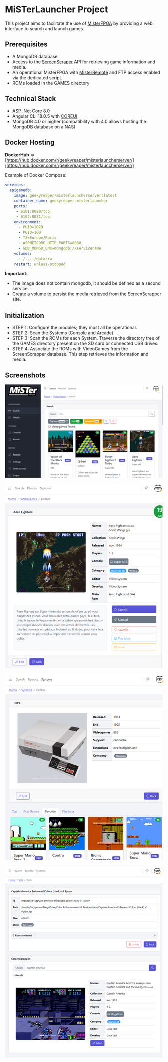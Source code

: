 # MiSTerLauncher Project

This project aims to facilitate the use of [MisterFPGA](https://mister-devel.github.io/MkDocs_MiSTer/) by providing a web interface to search and launch games.

## Prerequisites
- A MongoDB database
- Access to the [ScreenScraper](https://www.screenscraper.fr/) API for retrieving game information and media.
- An operational MisterFPGA with [MisterRemote](https://github.com/wizzomafizzo/mrext/blob/main/docs/remote.md) and FTP access enabled via the dedicated script.
- ROMs loaded in the GAMES directory

## Technical Stack
- ASP .Net Core 8.0
- Angular CLI 18.0.5 with [COREUI](https://coreui.io/angular/)
- MongoDB 4.0 or higher (compatibility with 4.0 allows hosting the MongoDB database on a NAS)

## Docker Hosting
**DockerHub** => [https://hub.docker.com/r/geekyreaper/misterlauncherserver/](https://hub.docker.com/r/geekyreaper/misterlauncherserver/)

Example of Docker Compose:

```yaml
services:
  apigamedb:
    image: geekyreaper/misterlauncherserver:latest
    container_name: geekyreaper-misterlauncher
    ports:
     - 6101:8080/tcp
     - 6102:8081/tcp
    environment:
      - PUID=1029
      - PGID=100
      - TZ=Europe/Paris
      - ASPNETCORE_HTTP_PORTS=8080
      - GDB_MONGO_CNX=mongodb://servicename
    volumes:
      - /...:/data:rw
    restart: unless-stopped
```
**Important**: 
- The image does not contain mongodb, it should be defined as a second service.
- Create a volume to persist the media retrieved from the ScreenScrapper site.

## Initialization

- STEP 1: Configure the modules; they must all be operational.
- STEP 2: Scan the Systems (Console and Arcade).
- STEP 3: Scan the ROMs for each System. Traverse the directory tree of the GAMES directory present on the SD card or connected USB drives.
- STEP 4: Associate the ROMs with VideoGames from the ScreenScrapper database. This step retrieves the information and media.

## Screenshots

![screenshot](https://github.com/GeekyReaper/mister-launcher/blob/main/screenshots/misterlauncher-screenshot1.png)

![screenshot](https://github.com/GeekyReaper/mister-launcher/blob/main/screenshots/misterlauncher-screenshot2.png)

![screenshot](https://github.com/GeekyReaper/mister-launcher/blob/main/screenshots/misterlauncher-screenshot3.png)

![screenshot](https://github.com/GeekyReaper/mister-launcher/blob/main/screenshots/misterlauncher-screenshot4.png)
